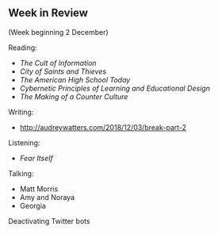 ## Week in Review
(Week beginning 2 December)

Reading:
* _The Cult of Information_
* _City of Saints and Thieves_
* _The American High School Today_
* _Cybernetic Principles of Learning and Educational Design_
* _The Making of a Counter Culture_

Writing:
* http://audreywatters.com/2018/12/03/break-part-2

Listening:
* _Fear Itself_

Talking:
* Matt Morris
* Amy and Noraya
* Georgia

Deactivating Twitter bots
